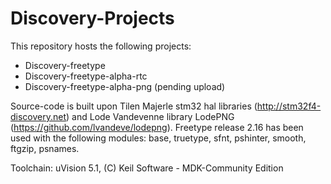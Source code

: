 # Discovery-Projects

This repository hosts the following projects:

- Discovery-freetype
- Discovery-freetype-alpha-rtc
- Discovery-freetype-alpha-png (pending upload)

Source-code is built upon Tilen Majerle stm32 hal libraries (http://stm32f4-discovery.net) and Lode Vandevenne library LodePNG (https://github.com/lvandeve/lodepng). 
Freetype release 2.16 has been used with the following modules: base, truetype, sfnt, pshinter, smooth, ftgzip, psnames.  

Toolchain: uVision 5.1, (C) Keil Software - MDK-Community Edition
